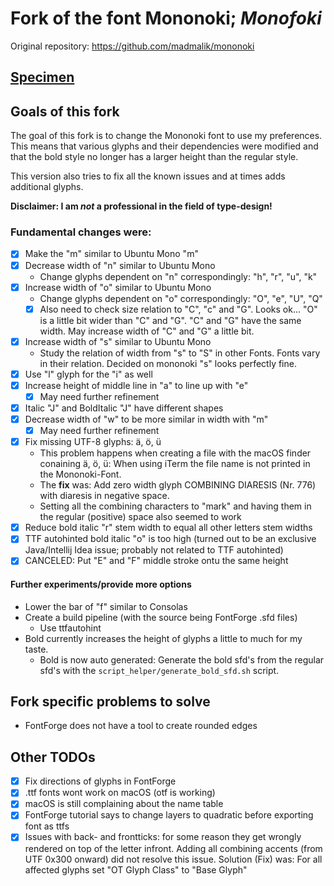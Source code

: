 # Fork of the font Mononoki; *Monofoki*
Original repository: https://github.com/madmalik/mononoki

## [Specimen](script_helper/specimen.pdf)

## Goals of this fork
The goal of this fork is to change the Mononoki font to use my preferences. 
This means that various glyphs and their dependencies were modified and that the bold style no longer has a larger height than the regular style.

This version also tries to fix all the known issues and at times adds additional glyphs.

**Disclaimer: I am *not* a professional in the field of type-design!**

### Fundamental changes were:
- [x] Make the "m" similar to Ubuntu Mono "m"
- [x] Decrease width of "n" similar to Ubuntu Mono
  + Change glyphs dependent on "n" correspondingly: "h", "r", "u", "k"
- [x] Increase width of "o" similar to Ubuntu Mono
  + Change glyphs dependent on "o" correspondingly: "O", "e", "U", "Q"
  + [x] Also need to check size relation to "C", "c" and "G".
        Looks ok... "O" is a little bit wider than "C" and "G". "C" and "G" 
        have the same width. May increase width of "C" and "G" a little bit.
- [x] Increase width of "s" similar to Ubuntu Mono
  + Study the relation of width from "s" to "S" in other Fonts.
    Fonts vary in  their relation. Decided on mononoki "s" looks perfectly 
    fine.
- [x] Use "l" glyph for the "i" as well
- [x] Increase height of middle line in "a" to line up with "e"
  - [x] May need further refinement
- [x] Italic "J" and BoldItalic "J" have different shapes
- [x] Decrease width of "w" to be more similar in width with "m"
  - [x] May need further refinement
- [x] Fix missing UTF-8 glyphs: ä, ö, ü
  + This problem happens when creating a file with the macOS finder 
    conaining ä, ö, ü: When using iTerm the file name is not printed in the 
    Mononoki-Font.
  + The **fix** was: Add zero width glyph COMBINING DIARESIS (Nr. 776) with 
    diaresis in negative space.
  + Setting all the combining characters to "mark" and having them in the regular (positive) space also seemed to work
- [x] Reduce bold italic "r" stem width to equal all other letters stem widths
- [x] TTF autohinted bold italic "o" is too high (turned out to be an exclusive 
      Java/Intellij Idea issue; probably not related to TTF autohinted)
- [x] CANCELED: Put "E" and "F" middle stroke ontu the same height

#### Further experiments/provide more options
* Lower the bar of "f" similar to Consolas
* Create a build pipeline (with the source being FontForge .sfd files)
  - Use ttfautohint
* Bold currently increases the height of glyphs a little to much for my taste.
  - Bold is now auto generated: Generate the bold sfd's from the regular sfd's with the `script_helper/generate_bold_sfd.sh` script.

## Fork specific problems to solve
* FontForge does not have a tool to create rounded edges

## Other TODOs
- [x] Fix directions of glyphs in FontForge
- [x] .ttf fonts wont work on macOS (otf is working)
- [x] macOS is still complaining about the name table
- [x] FontForge tutorial says to change layers to quadratic before exporting 
      font as ttfs
- [x] Issues with back- and frontticks: for some reason they get wrongly
      rendered on top of the letter infront.
      Adding all combining accents (from UTF 0x300 onward) did not resolve
      this issue.
      Solution (Fix) was:
      For all affected glyphs set "OT Glyph Class" to "Base Glyph"
